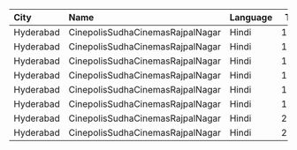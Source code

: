 | City      | Name                             | Language |  Time | Type      | Price | Capacity | Booked |
| :-------- | :------------------------------- | :------- | ----: | :-------- | ----: | -------: | -----: |
| Hyderabad | CinepolisSudhaCinemasRajpalNagar | Hindi    | 12:30 | Executive |  150₹ |      175 |      6 |
| Hyderabad | CinepolisSudhaCinemasRajpalNagar | Hindi    | 12:30 | Normal    |  150₹ |       92 |      0 |
| Hyderabad | CinepolisSudhaCinemasRajpalNagar | Hindi    | 15:15 | Executive |  150₹ |      175 |      4 |
| Hyderabad | CinepolisSudhaCinemasRajpalNagar | Hindi    | 15:15 | Normal    |  150₹ |       92 |      0 |
| Hyderabad | CinepolisSudhaCinemasRajpalNagar | Hindi    | 19:50 | Normal    |  150₹ |       71 |      1 |
| Hyderabad | CinepolisSudhaCinemasRajpalNagar | Hindi    | 19:50 | Executive |  150₹ |       93 |     21 |
| Hyderabad | CinepolisSudhaCinemasRajpalNagar | Hindi    | 22:55 | Normal    |  150₹ |       71 |      0 |
| Hyderabad | CinepolisSudhaCinemasRajpalNagar | Hindi    | 22:55 | Executive |  150₹ |       93 |     21 |